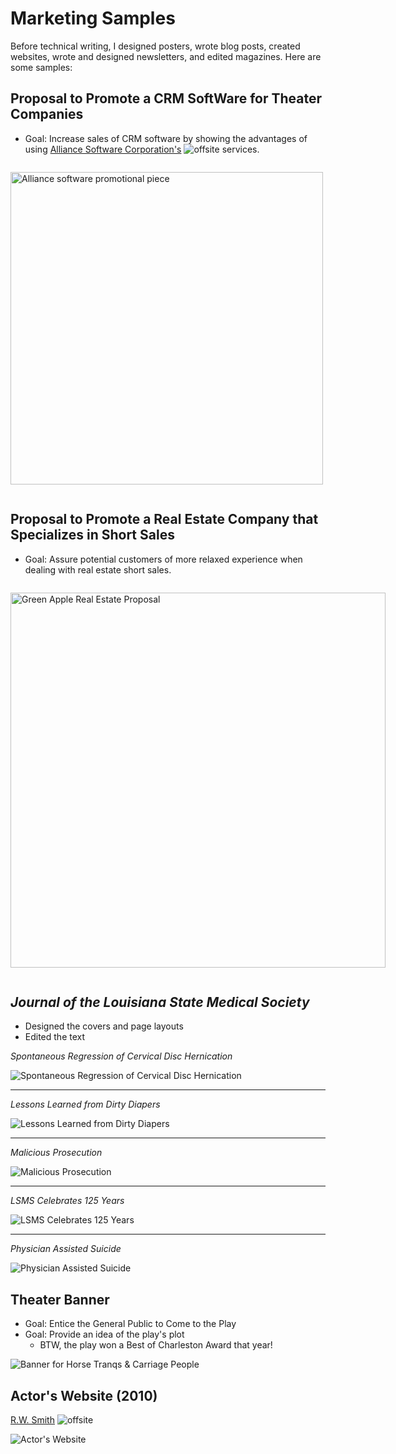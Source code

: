 # Marketing Samples

Before technical writing, I designed posters, wrote blog posts, created websites, wrote and designed newsletters, and edited magazines. Here are some samples:



## Proposal to Promote a CRM SoftWare for Theater Companies 

* Goal: Increase sales of CRM software by showing the advantages of using [Alliance Software Corporation's](https://wit.edu/directory/aspen-olmsted) ![offsite](images/offsite.jpg) services.


<div style="display: inline-block; gap: 10px;">
 
  <div style="flex: 1;">
   
 <p><img src="../images/Alliance-Proposal-New-Front.jpg" alt="Alliance software promotional piece" width="500"></p>

  </div>
</div>



## Proposal to Promote a Real Estate Company that Specializes in Short Sales

* Goal: Assure potential customers of more relaxed experience when dealing with real estate short sales.



<div style="display: inline-block; gap: 10px;">
 
  <div style="flex: 1;">
   
 <p><img src="../images/greenappleproposal.png" alt="Green Apple Real Estate Proposal" width="600"></p>

  </div>
</div>

## *Journal of the Louisiana State Medical Society*

- Designed the covers and page layouts
- Edited the text




*Spontaneous Regression of Cervical Disc Hernication*

![Spontaneous Regression of Cervical Disc Hernication](images/journalback.jpg) 

---

*Lessons Learned from Dirty Diapers*

![Lessons Learned from Dirty Diapers](images/journalbaby.jpg)

---

*Malicious Prosecution*

![Malicious Prosecution](images/journalprosecution.jpg)

---

*LSMS Celebrates 125 Years*

![LSMS Celebrates 125 Years](images/journal125.jpg)

---

*Physician Assisted Suicide*

![Physician Assisted Suicide](images/journalphysician.jpg)



## Theater Banner

* Goal: Entice the General Public to Come to the Play
* Goal: Provide an idea of the play's plot
    * BTW, the play won a Best of Charleston Award that year!

![Banner for Horse Tranqs & Carriage People](images/banner-copy.jpg)



## Actor's Website (2010)

[R.W. Smith](http://jenniferpetroffsmith.me/rwsmith3/index.html) ![offsite](images/offsite.jpg)

![Actor's Website](images/rwsmith_home.jpg) 